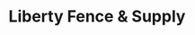 ---
title: "Liberty Fence & Supply"
url: /phoenix/liberty-fence-and-supply/
shop: storage rental
---